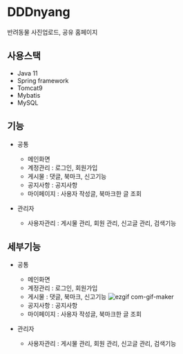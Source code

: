 # DDDnyang
반려동물 사진업로드, 공유 홈페이지

## 사용스택
- Java 11
- Spring framework
- Tomcat9
- Mybatis
- MySQL

## 기능
*  공통
    + 메인화면
    + 계정관리 : 로그인, 회원가입
    + 게시물 : 댓글, 북마크, 신고기능
    + 공지사항 : 공지사항
    + 마이페이지 : 사용자 작성글, 북마크한 글 조회 

* 관리자
    + 사용자관리 : 게시물 관리, 회원 관리, 신고글 관리, 검색기능


## 세부기능

*  공통
    + 메인화면
    + 계정관리 : 로그인, 회원가입
    + 게시물 : 댓글, 북마크, 신고기능
![ezgif com-gif-maker](https://user-images.githubusercontent.com/78252188/198755865-4d13cc10-cade-4f59-8af9-5a49b38acac5.gif)
    + 공지사항 : 공지사항
    + 마이페이지 : 사용자 작성글, 북마크한 글 조회 

* 관리자
    + 사용자관리 : 게시물 관리, 회원 관리, 신고글 관리, 검색기능

